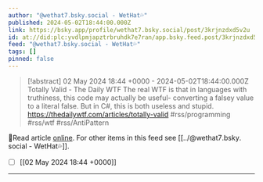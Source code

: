 ```yaml
---
author: "@wethat7․bsky․social - WetHat💦"
published: 2024-05-02T18:44:00.000Z
link: https://bsky.app/profile/wethat7.bsky.social/post/3krjnzdxd5v2u
id: at://did:plc:yvdlpmjapztrbruhdk7e7ran/app.bsky.feed.post/3krjnzdxd5v2u
feed: "@wethat7․bsky․social - WetHat💦"
tags: []
pinned: false
---
```

> [!abstract] 02 May 2024 18:44 +0000 - 2024-05-02T18:44:00.000Z
> Totally Valid - The Daily WTF The real WTF is that in languages with truthiness, this code may actually be useful- converting a falsey value to a literal false. But in C#, this is both useless and stupid. https://thedailywtf.com/articles/totally-valid #rss/programming #rss/wtf #rss/AntiPattern

🔗Read article [online](https://bsky.app/profile/wethat7.bsky.social/post/3krjnzdxd5v2u). For other items in this feed see [[../@wethat7․bsky․social - WetHat💦]].

- [ ] [[02 May 2024 18꞉44 +0000]]
- - -

